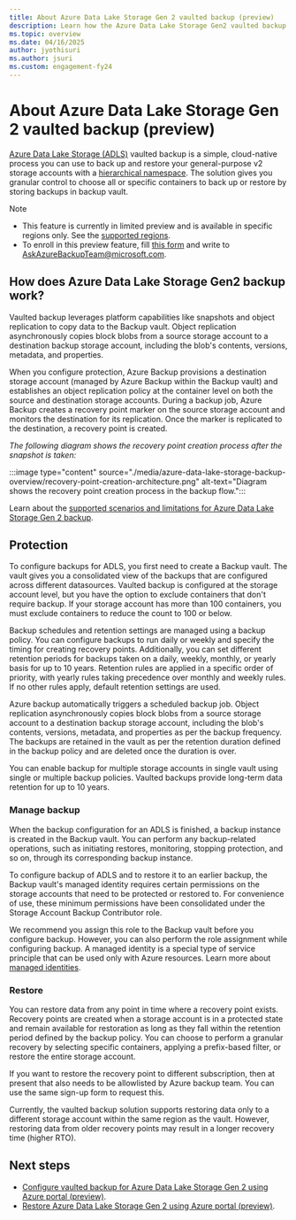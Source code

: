 ```yaml
---
title: About Azure Data Lake Storage Gen 2 vaulted backup (preview)
description: Learn how the Azure Data Lake Storage Gen2 vaulted backup works
ms.topic: overview
ms.date: 04/16/2025
author: jyothisuri
ms.author: jsuri
ms.custom: engagement-fy24
--- 
```


# About Azure Data Lake Storage Gen 2 vaulted backup (preview)

[Azure Data Lake Storage (ADLS)](/azure/storage/blobs/data-lake-storage-introduction) vaulted backup is a simple, cloud-native process you can use to back up and restore your general-purpose v2 storage accounts with a [hierarchical namespace](/azure/storage/blobs/data-lake-storage-namespace). The solution gives you granular control to choose all or specific containers to back up or restore by storing backups in backup vault.

>[!Note]
>- This feature is currently in limited preview and is available in specific regions only. See the [supported regions](azure-data-lake-storage-backup-support-matrix.md#supported-regions).
>- To enroll in this preview feature, fill [this form](https://forms.office.com/r/sixidTkYb4)  and write to [AskAzureBackupTeam@microsoft.com](mailto:AskAzureBackupTeam@microsoft.com).

## How does Azure Data Lake Storage Gen2 backup work?

Vaulted backup leverages platform capabilities like snapshots and object replication to copy data to the Backup vault. Object replication asynchronously copies block blobs from a source storage account to a destination backup storage account, including the blob's contents, versions, metadata, and properties.  

When you configure protection, Azure Backup provisions a destination storage account (managed by Azure Backup within the Backup vault) and establishes an object replication policy at the container level on both the source and destination storage accounts. During a backup job, Azure Backup creates a recovery point marker on the source storage account and monitors the destination for its replication. Once the marker is replicated to the destination, a recovery point is created.

*The following diagram shows the recovery point creation process after the snapshot is taken:*

:::image type="content" source="./media/azure-data-lake-storage-backup-overview/recovery-point-creation-architecture.png" alt-text="Diagram shows the recovery point creation process in the backup flow."::: 

Learn about the [supported scenarios and limitations for Azure Data Lake Storage Gen 2 backup](azure-data-lake-storage-backup-support-matrix.md).

## Protection

To configure backups for ADLS, you first need to create a Backup vault. The vault gives you a consolidated view of the backups that are configured across different datasources. Vaulted backup is configured at the storage account level, but you have the option to exclude containers that don't require backup. If your storage account has more than 100 containers, you must exclude containers to reduce the count to 100 or below.

Backup schedules and retention settings are managed using a backup policy. You can configure backups to run daily or weekly and specify the timing for creating recovery points. Additionally, you can set different retention periods for backups taken on a daily, weekly, monthly, or yearly basis for up to 10 years. Retention rules are applied in a specific order of priority, with yearly rules taking precedence over monthly and weekly rules. If no other rules apply, default retention settings are used.

Azure backup automatically triggers a scheduled backup job. Object replication asynchronously copies block blobs from a source storage account to a destination backup storage account, including the blob's contents, versions, metadata, and properties as per the backup frequency. The backups are retained in the vault as per the retention duration defined in the backup policy and are deleted once the duration is over.

You can enable backup for multiple storage accounts in single vault using single or multiple backup policies. Vaulted backups provide long-term data retention for up to 10 years.

### Manage backup

When the backup configuration for an ADLS is finished, a backup instance is created in the Backup vault. You can perform any backup-related operations, such as initiating restores, monitoring, stopping protection, and so on, through its corresponding backup instance.

To configure backup of ADLS and to restore it to an earlier backup, the Backup vault's managed identity requires certain permissions on the storage accounts that need to be protected or restored to. For convenience of use, these minimum permissions have been consolidated under the Storage Account Backup Contributor role.

We recommend you assign this role to the Backup vault before you configure backup. However, you can also perform the role assignment while configuring backup. A managed identity is a special type of service principle that can be used only with Azure resources. Learn more about [managed identities](/azure/active-directory/managed-identities-azure-resources/overview).

### Restore

You can restore data from any point in time where a recovery point exists. Recovery points are created when a storage account is in a protected state and remain available for restoration as long as they fall within the retention period defined by the backup policy. You can choose to perform a granular recovery by selecting specific containers, applying a prefix-based filter, or restore the entire storage account.

If you want to restore the recovery point to different subscription, then at present that also needs to be allowlisted by Azure backup team. You can use the same sign-up form to request this.

Currently, the vaulted backup solution supports restoring data only to a different storage account within the same region as the vault. However, restoring data from older recovery points may result in a longer recovery time (higher RTO).

## Next steps

- [Configure vaulted backup for Azure Data Lake Storage Gen 2 using Azure portal (preview)](azure-data-lake-storage-configure-backup.md).
- [Restore Azure Data Lake Storage Gen  2 using Azure portal (preview)](azure-data-lake-storage-restore.md).